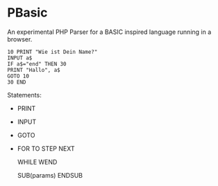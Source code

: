 PBasic
======

An experimental PHP Parser for a BASIC inspired language running in a browser.


    10 PRINT "Wie ist Dein Name?"
    INPUT a$
    IF a$="end" THEN 30
    PRINT "Hallo", a$ 
    GOTO 10
    30 END

Statements:
 - PRINT <expr>
 - INPUT <var>
 - GOTO
 - FOR <assignment> TO <expr> STEP <expr>
       <statements>
   NEXT <var>

   WHILE <expr>
    <statements>
   WEND

   SUB(params)
     <statements>
   ENDSUB

